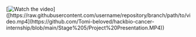 [![Watch the video]([https://raw.githubusercontent.com/username/repository/branch/path/to/thumbnail.jpg](https://github.com/Tomi-beloved/hackbio-cancer-internship/blob/main/Stage%205/thumbnail1.png))]([https://raw.githubusercontent.com/username/repository/branch/path/to/video.mp4](https://github.com/Tomi-beloved/hackbio-cancer-internship/blob/main/Stage%205/Project%20Presentation.MP4))
